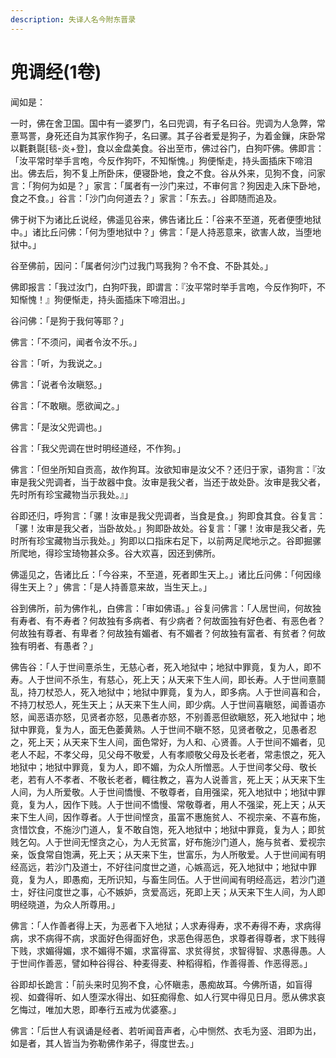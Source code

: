 ```yaml
---
description: 失译人名今附东晋录
---
```


# 兜调经(1卷)

闻如是：

一时，佛在舍卫国。国中有一婆罗门，名曰兜调，有子名曰谷。兜调为人急弊，常憙骂詈，身死还自为其家作狗子，名曰骡。其子谷者爱是狗子，为着金鏁，床卧常以氍氀毾\[毯-炎+登]，食以金盘美食。谷出至市，佛过谷门，白狗吓佛。佛即言：「汝平常时举手言咆，今反作狗吓，不知惭愧。」狗便惭走，持头面插床下啼泪出。佛去后，狗不复上所卧床，便寝卧地，食之不食。谷从外来，见狗不食，问家言：「狗何为如是？」家言：「属者有一沙门来过，不审何言？狗因走入床下卧地，食之不食。」谷言：「沙门向何道去？」家言：「东去。」谷即随而追及。

佛于树下为诸比丘说经，佛遥见谷来，佛告诸比丘：「谷来不至道，死者便堕地狱中。」诸比丘问佛：「何为堕地狱中？」佛言：「是人持恶意来，欲害人故，当堕地狱中。」

谷至佛前，因问：「属者何沙门过我门骂我狗？令不食、不卧其处。」

佛即报言：「我过汝门，白狗吓我，即谓言：『汝平常时举手言咆，今反作狗吓，不知惭愧！』狗便惭走，持头面插床下啼泪出。」

谷问佛：「是狗于我何等耶？」

佛言：「不须问，闻者令汝不乐。」

谷言：「听，为我说之。」

佛言：「说者令汝瞋怒。」

谷言：「不敢瞋。愿欲闻之。」

佛言：「是汝父兜调也。」

谷言：「我父兜调在世时明经道经，不作狗。」

佛言：「但坐所知自贡高，故作狗耳。汝欲知审是汝父不？还归于家，语狗言：『汝审是我父兜调者，当于故器中食。汝审是我父者，当还于故处卧。汝审是我父者，先时所有珍宝藏物当示我处。』」

谷即还归，呼狗言：「骡！汝审是我父兜调者，当食是食。」狗即食其食。谷复言：「骡！汝审是我父者，当卧故处。」狗即卧故处。谷复言：「骡！汝审是我父者，先时所有珍宝藏物当示我处。」狗即以口指床右足下，以前两足爬地示之。谷即掘骡所爬地，得珍宝琦物甚众多。谷大欢喜，因还到佛所。

佛遥见之，告诸比丘：「今谷来，不至道，死者即生天上。」诸比丘问佛：「何因缘得生天上？」佛言：「是人持善意来故，当生天上。」

谷到佛所，前为佛作礼，白佛言：「审如佛语。」谷复问佛言：「人居世间，何故独有寿者、有不寿者？何故独有多病者、有少病者？何故面独有好色者、有恶色者？何故独有尊者、有卑者？何故独有媚者、有不媚者？何故独有富者、有贫者？何故独有明者、有愚者？」

佛告谷：「人于世间憙杀生，无慈心者，死入地狱中；地狱中罪竟，复为人，即不寿。人于世间不杀生，有慈心，死上天；从天来下生人间，即长寿。人于世间憙鬪乱，持刀杖恐人，死入地狱中；地狱中罪竟，复为人，即多病。人于世间喜和合，不持刀杖恐人，死生天上；从天来下生人间，即少病。人于世间喜瞋怒，闻善语亦怒，闻恶语亦怒，见贤者亦怒，见愚者亦怒，不别善恶但欲瞋怒，死入地狱中；地狱中罪竟，复为人，面无色萎黄熟。人于世间不瞋不怒，见贤者敬之，见愚者忍之，死上天；从天来下生人间，面色常好，为人和、心贤善。人于世间不媚者，见老人不起，不孝父母，见父母不敬爱，人有孝顺敬父母及长老者，常恚恨之，死入地狱中；地狱中罪竟，复为人，即不媚，为众人所憎恶。人于世间孝父母、敬长老，若有人不孝者、不敬长老者，輙往教之，喜为人说善言，死上天；从天来下生人间，为人所爱敬。人于世间憍慢、不敬尊者，自用强梁，死入地狱中；地狱中罪竟，复为人，因作下贱。人于世间不憍慢、常敬尊者，用人不强梁，死上天；从天来下生人间，因作尊者。人于世间悭贪，虽富不惠施贫人、不视宗亲、不喜布施，贪惜饮食，不施沙门道人，复不敢自饱，死入地狱中；地狱中罪竟，复为人；即贫贱乞匃。人于世间无悭贪之心，为人无贫富，好布施沙门道人，施与贫者、爱视宗亲，饭食常自饱满，死上天；从天来下生，世富乐，为人所敬爱。人于世间闻有明经高远，若沙门及道士，不好往问度世之道，心嫉高远，死入地狱中；地狱中罪竟，复为人，即愚痴，无所识知，与畜生同伍。人于世间闻有明经高远，若沙门道士，好往问度世之事，心不嫉妒，贪爱高远，死即上天；从天来下生人间，为人即明经晓道，为众人所尊用。」

佛言：「人作善者得上天，为恶者下入地狱；人求寿得寿，求不寿得不寿，求病得病，求不病得不病，求面好色得面好色，求恶色得恶色，求尊者得尊者，求下贱得下贱，求媚得媚，求不媚得不媚，求富得富、求贫得贫，求智得智、求愚得愚。人于世间作善恶，譬如种谷得谷、种麦得麦、种稻得稻，作善得善、作恶得恶。」

谷即却长跪言：「前头来时见狗不食，心怀瞋恚，愚痴故耳。今佛所语，如盲得视、如聋得听、如人堕深水得出、如狂痴得愈、如人行冥中得见日月。愿从佛求哀乞悔过，唯加大恩，即奉行五戒为优婆塞。」

佛言：「后世人有讽诵是经者、若听闻音声者，心中恻然、衣毛为竖、泪即为出，如是者，其人皆当为弥勒佛作弟子，得度世去。」
